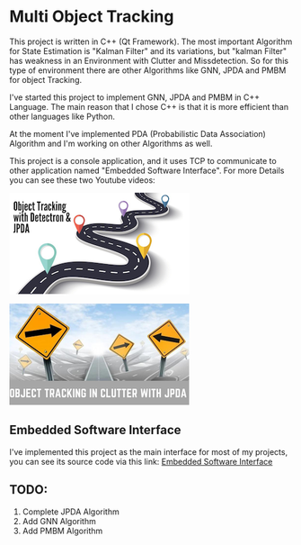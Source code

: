 # Multi Object Tracking 

This project is written in C++ (Qt Framework). 
The most important Algorithm for State Estimation is "Kalman Filter" and its variations, but "kalman Filter" has weakness in an Environment with Clutter and Missdetection. 
So for this type of environment there are other Algorithms like GNN, JPDA and PMBM for object Tracking.

I've started this project to implement GNN, JPDA and PMBM in C++ Language. The main reason that I chose C++ is that it is more efficient than other languages like Python.

At the moment I've implemented PDA (Probabilistic Data Association) Algorithm and I'm working on other Algorithms as well.

This project is a console application, and it uses TCP to communicate to other application named "Embedded Software Interface".
For more Details you can see these two Youtube videos:

[![Detectron2 & JPDA](README_FILES/Detectron_JPDA.png)](https://www.youtube.com/watch?v=bfZkDmd25lA&t=6s)

[![Detectron2 & JPDA](README_FILES/JPDA.png)](https://www.youtube.com/watch?v=VSMhAgir64E)


## Embedded Software Interface
I've implemented this project as the main interface for most of my projects, you can see its source code via this link:
[Embedded Software Interface](https://github.com/Afshari/Embedded_App_Interface)

## TODO: 
1. Complete JPDA Algorithm
2. Add GNN Algorithm
3. Add PMBM Algorithm